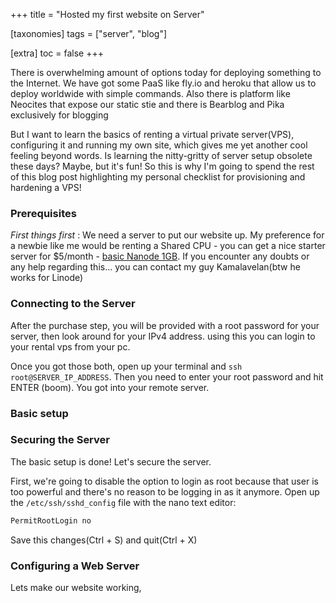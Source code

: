 +++
title = "Hosted my first website on Server"

[taxonomies]
tags = ["server", "blog"]

[extra]
toc = false 
+++

There is overwhelming amount of options today for deploying something to the Internet. We have got some PaaS like fly.io and heroku that allow us to deploy worldwide with simple commands. Also there is platform like Neocites that expose our static stie and there is Bearblog and Pika exclusively for blogging

But I want to learn the basics of renting a virtual private server(VPS), configuring it and running my own site, which gives me yet another cool feeling beyond words. Is learning the nitty-gritty of server setup obsolete these days? Maybe, but it's fun! So this is why I'm going to spend the rest of this blog post highlighting my personal checklist for provisioning and hardening a VPS!

### Prerequisites

*First things first* : We need a server to put our website up. My preference for a newbie like me would be renting a Shared CPU - you can get a nice starter server for $5/month - [basic Nanode 1GB](https://www.linode.com/pricing/#compute-shared). If you encounter any doubts or any help regarding this... you can contact my guy Kamalavelan(btw he works for Linode) 

### Connecting to the Server

After the purchase step, you will be provided with a root password for your server, then look around for your IPv4 address. using this you can login to your rental vps from your pc. 

Once you got those both, open up your terminal and `ssh root@SERVER_IP_ADDRESS`. Then you need to enter your root password and hit ENTER (boom). You got into your remote server.

### Basic setup


### Securing the Server

The basic setup is done! Let's secure the server.

First, we're going to disable the option to login as root because that user is too powerful and there's 
no reason to be logging in as it anymore. Open up the `/etc/ssh/sshd_config` file with the nano text editor:

```bash
PermitRootLogin no
```
Save this changes(Ctrl + S) and quit(Ctrl + X)


### Configuring a Web Server

Lets make our website working, 